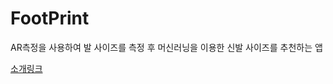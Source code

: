 # FootPrint
AR측정을 사용하여 발 사이즈를 측정 후 머신러닝을 이용한 신발 사이즈를 추천하는 앱

[소개링크](https://projectintheclass.github.io/FootPrint/)
